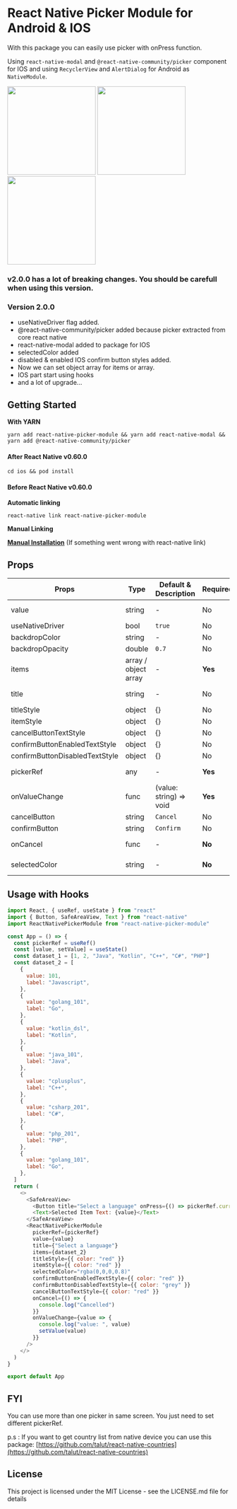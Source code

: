 # React Native Picker Module for Android & IOS

With this package you can easily use picker with onPress function.

Using `react-native-modal` and `@react-native-community/picker` component for IOS and using `RecyclerView` and `AlertDialog` for Android as `NativeModule`.


<img src="./docs/android-picker-module.png" width="200"> <img width="200" src="./docs/ios-picker-module.png"><img width="200" src="./docs/itemWithImageExample.jpg">


### v2.0.0 has a lot of breaking changes. You should be carefull when using this version.

### Version 2.0.0
- useNativeDriver flag added.
- @react-native-community/picker added because picker extracted from core react native
- react-native-modal added to package for IOS
- selectedColor added
- disabled & enabled IOS confirm button styles added.
- Now we can set object array for items or array.
- IOS part start using hooks
- and a lot of upgrade...


## Getting Started

**With YARN**

```
yarn add react-native-picker-module && yarn add react-native-modal && yarn add @react-native-community/picker
```

#### After React Native v0.60.0

```
cd ios && pod install
```

#### Before React Native v0.60.0
**Automatic linking**

```
react-native link react-native-picker-module
```

**Manual Linking**

**[Manual Installation](/docs/manual-installation.md)** (If something went wrong with react-native link)

## Props

| Props       | Type | Default & Description                            | Required | OS         |
|-------------|------|--------------------------------------------------|----------|------------|
|value        |string|-                                                 |No        |Android, IOS|
|useNativeDriver|bool|`true`                                                |No        |IOS|
|backdropColor|string|-                                                |No        |IOS|
|backdropOpacity|double|`0.7`                                                |No        |IOS|
|items        |array / object array |-                                  |**Yes**   |Android, IOS|
|title        |string|-                                                 |No        |Android, IOS|
|titleStyle   |object|{}                                                |No        |IOS         |
|itemStyle    |object|{}                                                |No        |IOS         |
|cancelButtonTextStyle |object| {}                                      |No        |IOS         |
|confirmButtonEnabledTextStyle|object| {}                               |No        |IOS         |
|confirmButtonDisabledTextStyle |object| {}                             |No        |IOS         |
|pickerRef    |any   |-                                                 |**Yes**   |Android, IOS|
|onValueChange|func  |(value: string) => void                           |**Yes**   |Android, IOS|
|cancelButton |string|`Cancel`                                          |No        |IOS         |
|confirmButton|string|`Confirm`                                         |No        |IOS         |
|onCancel     |func  |-                                                 |**No**    |Android, IOS|
|selectedColor|string|-                                                 |**No**    |Android, IOS|


## Usage with Hooks
```javascript
import React, { useRef, useState } from "react"
import { Button, SafeAreaView, Text } from "react-native"
import ReactNativePickerModule from "react-native-picker-module"

const App = () => {
  const pickerRef = useRef()
  const [value, setValue] = useState()
  const dataset_1 = [1, 2, "Java", "Kotlin", "C++", "C#", "PHP"]
  const dataset_2 = [
    {
      value: 101,
      label: "Javascript",
    },
    {
      value: "golang_101",
      label: "Go",
    },
    {
      value: "kotlin_dsl",
      label: "Kotlin",
    },
    {
      value: "java_101",
      label: "Java",
    },
    {
      value: "cplusplus",
      label: "C++",
    },
    {
      value: "csharp_201",
      label: "C#",
    },
    {
      value: "php_201",
      label: "PHP",
    },
    {
      value: "golang_101",
      label: "Go",
    },
  ]
  return (
    <>
      <SafeAreaView>
        <Button title="Select a language" onPress={() => pickerRef.current.show()} />
        <Text>Selected Item Text: {value}</Text>
      </SafeAreaView>
      <ReactNativePickerModule
        pickerRef={pickerRef}
        value={value}
        title={"Select a language"}
        items={dataset_2}
        titleStyle={{ color: "red" }}
        itemStyle={{ color: "red" }}
        selectedColor="rgba(0,0,0,0.8)"
        confirmButtonEnabledTextStyle={{ color: "red" }}
        confirmButtonDisabledTextStyle={{ color: "grey" }}
        cancelButtonTextStyle={{ color: "red" }}
        onCancel={() => {
          console.log("Cancelled")
        }}
        onValueChange={value => {
          console.log("value: ", value)
          setValue(value)
        }}
      />
    </>
  )
}

export default App

```

## FYI
You can use more than one picker in same screen. You just need to set different pickerRef.

p.s : If you want to get country list from native device you can use this package: [https://github.com/talut/react-native-countries](https://github.com/talut/react-native-countries)

## License
This project is licensed under the MIT License - see the LICENSE.md file for details
